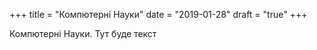 +++
title = "Компютерні Науки"
date = "2019-01-28"
draft = "true"
+++

Компютерні Науки. Тут буде текст